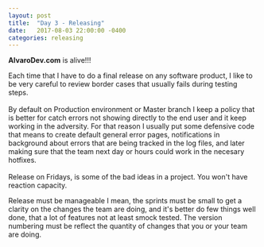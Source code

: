 ```yaml
---
layout: post
title:  "Day 3 - Releasing"
date:   2017-08-03 22:00:00 -0400
categories: releasing
---
```


<p>
<b>AlvaroDev.com</b> is alive!!!
</p>

Each time that I have to do a final release on any software product, I like to be very careful to review border cases that usually fails during testing steps. <br><br>
By default on Production environment or Master branch I keep a policy that is better for catch errors not showing directly to the end user and it keep working in the adversity. For that reason I usually put some defensive code that means to create default general error pages, notifications in background about errors that are being tracked in the log files, and later making sure that the team next day or hours could work in the necesary hotfixes.
<br/><br/>
Release on Fridays, is some of the bad ideas in a project. You won't have reaction capacity.<br/>

Release must be manageable I mean, the sprints must be small to get a clarity on the changes the team are doing, and it's better do few things well done, that a lot of features not at least smock tested. The version numbering must be reflect the quantity of changes that you or your team are doing.




